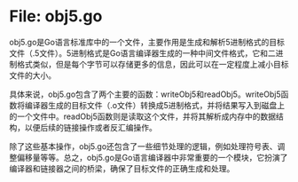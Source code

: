 # File: obj5.go

obj5.go是Go语言标准库中的一个文件，主要作用是生成和解析5进制格式的目标文件（.5文件）。5进制格式是Go语言编译器生成的一种中间文件格式，它和二进制格式类似，但是每个字节可以存储更多的信息，因此可以在一定程度上减小目标文件的大小。

具体来说，obj5.go包含了两个主要的函数：writeObj5和readObj5。writeObj5函数将编译器生成的目标文件（.o文件）转换成5进制格式，并将结果写入到磁盘上的一个文件中。readObj5函数则是读取这个文件，并将其解析成内存中的数据结构，以便后续的链接操作或者反汇编操作。

除了这些基本操作，obj5.go还包含了一些细节处理的逻辑，例如处理符号表、调整偏移量等等。总之，obj5.go是Go语言编译器中非常重要的一个模块，它扮演了编译器和链接器之间的桥梁，确保了目标文件的正确生成和处理。

